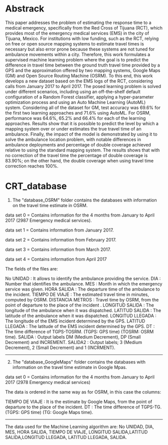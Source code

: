 # Abstrack

This paper addresses the problem of estimating the response time to a medical emergency, specifically from the Red Cross of Tijuana (RCT), which provides most of the emergency medical services (EMS) in the city of Tijuana, Mexico.
For institutions with low funding, such as the RCT, relying on free or open source mapping systems to estimate travel times is necessary but also error prone because these systems are not tuned for ambulance movements within a city.
Therefore, this work formulates a supervised machine learning problem where the goal is to predict the difference in travel time between the ground truth travel time provided by a GPS and the approximation offered by two mapping systems, Google Maps (GM) and Open Source Routing Machine (OSRM).
To this end, this work develops a new dataset based on the EMS logs of the RCT, considering calls from January 2017 to April 2017.
The posed learning problem is solved under different scenarios, including using an off-the-shelf default configuration of a Random Forest classifier, applying a hyper-parameter optimization process and using an Auto Machine Learning (AutoML) system.
Considering all of the dataset for GM, test accuracy was 69.6\% for the first two learning approaches and 71.6\% using AutoML.
For OSRM, performance was 64.6\%, 65.2\% and 66.4\% for each of the learning approaches.
Results show that it is possible to predict the level by which a mapping system over or under estimates the true travel time of an ambulance.
Finally, the impact of the model is demonstrated by using it to solve the ambulance location problem, with notable
differences in ambulance deployments and percentage of double coverage achieved relative to using the standard mapping system. The results shows that with no correction of the travel time the percentage of double coverage is 83.90\%; on the other hand, the double coverage when using travel time correction reaches 100\%.


# CRT_database

1. The "database_OSRM" folder contains the databases with information on the travel time estimate in OSRM. 

data set 0 = Contains information for the 4 months from January to April 2017 (2987 Emergency medical services). 

data set 1 = Contains information from January 2017. 

data set 2 = Contains information from February 2017.

data set 3 = Contains information from March 2017.

data set 4 = Contains information from April 2017

The fields of the files are: 

No UNIDAD        : It allows to identify the ambulance providing the service. 
DIA              : Number that identifies the ambulance.
MES              : Month in which the emergency service was given.
HORA SALIDA      : The departure time of the ambulance to the incident.
TIEMPO DE VIAJE  : The estimated travel time in minutes, computed by OSRM.
DISTANCIA METROS : Travel time by OSRM, from the point of departure to the place of the incident .
LONGITUD SALIDA  : The longitude of the ambulance when it was dispatched.
LATITUD SALIDA   : The latitude of the ambulance when it was dispatched.
LONGITUD LLEGADA : The longitude of the EMS incident determined by the GPS.
LATITUD LLEGADA  : The latitude of the EMS incident determined by the GPS.
DT               : The time difference of TGPS-TOSRM. (TGPS: GPS time) (TOSRM: OSRM time).
SALIDA           : Output labels DM (Medium Decrement), DP (Small Decrement) and INCREMENT. 
SALIDA2          : Output labels; 3 (Medium Decrement), 2 (Small Decrement) and 1 (INCRMENT). 



-----------------------------------------------------------------------------------------------------

2. The "database_GoogleMaps" folder contains the databases with information on the travel time estimate in Google Mpas. 

data set 0 = Contains information for the 4 months from January to April 2017  (2978 Emergency medical services)

The data is ordered in the same way as for OSRM, in this case the columns:

TIEMPO DE VIAJE  : It is the estimate by Google Maps, from the point of departure to the place of the incident. 
DT               : The time difference of TGPS-TG. (TGPS: GPS time) (TG: Google Maps time).
						
----------------------------------------------------------------------------------------------------
The data used for the Machine Learning algorithm are: 
No UNIDAD, DIA, MES, HORA SALIDA, TIEMPO DE VIAJE, LONGITUD SALIDA,LATITUD SALIDA,LONGITUD LLEGADA, LATITUD LLEGADA, SALIDA. 


